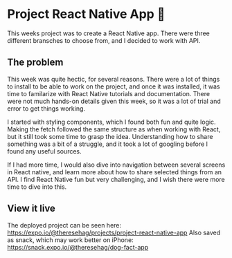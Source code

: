 # Project React Native App 📱

This weeks project was to create a React Native app. There were three different bransches to choose from, and I decided to work with API.

## The problem

This week was quite hectic, for several reasons. There were a lot of things to install to be able to work on the project, and once it was installed, it was time to familarize with React Native tutorials and documentation. There were not much hands-on details given this week, so it was a lot of trial and error to get things working. 

I started with styling components, which I found both fun and quite logic. Making the fetch followed the same structure as when working with React, but it still took some time to grasp the idea. Understanding how to share something was a bit of a struggle, and it took a lot of googling before I found any useful sources. 

If I had more time, I would also dive into navigation between several screens in React native, and learn more about how to share selected things from an API. I find React Native fun but very challenging, and I wish there were more time to dive into this. 

## View it live

The deployed project can be seen here: https://expo.io/@theresehag/projects/project-react-native-app
Also saved as snack, which may work better on iPhone: https://snack.expo.io/@theresehag/dog-fact-app